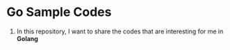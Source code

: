 # Go Sample Codes
1. In this repository, I want to share the codes that are interesting for me in **Golang**
